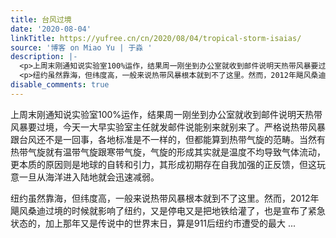 ```yaml
---
title: 台风过境
date: '2020-08-04'
linkTitle: https://yufree.cn/cn/2020/08/04/tropical-storm-isaias/
source: '博客 on Miao Yu | 于淼 '
description: |-
  <p>上周末刚通知说实验室100%运作，结果周一刚坐到办公室就收到邮件说明天热带风暴要过境，今天一大早实验室主任就发邮件说能别来就别来了。严格说热带风暴跟台风还不是一回事，各地标准是不一样的，但都能算到热带气旋的范畴。当然有热带气旋就有温带气旋跟寒带气旋，气旋的形成其实就是温度不均导致气体流动，更本质的原因则是地球的自转和引力，其形成初期存在自我加强的正反馈，但这玩意一旦从海洋进入陆地就会迅速减弱。</p>
  <p>纽约虽然靠海，但纬度高，一般来说热带风暴根本就到不了这里。然而，2012年飓风桑迪过境的时候就影响了纽约，又是停电又是把地铁给灌了，也是宣布了紧急状态的，加上那年又是传说中的世界末日，算是911后纽约市遭受的最大 ...
disable_comments: true
---
```

<p>上周末刚通知说实验室100%运作，结果周一刚坐到办公室就收到邮件说明天热带风暴要过境，今天一大早实验室主任就发邮件说能别来就别来了。严格说热带风暴跟台风还不是一回事，各地标准是不一样的，但都能算到热带气旋的范畴。当然有热带气旋就有温带气旋跟寒带气旋，气旋的形成其实就是温度不均导致气体流动，更本质的原因则是地球的自转和引力，其形成初期存在自我加强的正反馈，但这玩意一旦从海洋进入陆地就会迅速减弱。</p>
<p>纽约虽然靠海，但纬度高，一般来说热带风暴根本就到不了这里。然而，2012年飓风桑迪过境的时候就影响了纽约，又是停电又是把地铁给灌了，也是宣布了紧急状态的，加上那年又是传说中的世界末日，算是911后纽约市遭受的最大 ...
